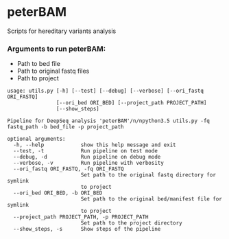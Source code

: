 # peterBAM
Scripts for hereditary variants analysis

### Arguments to run peterBAM:
   - Path to bed file
   - Path to original fastq files
   - Path to project

```
usage: utils.py [-h] [--test] [--debug] [--verbose] [--ori_fastq ORI_FASTQ]
                [--ori_bed ORI_BED] [--project_path PROJECT_PATH]
                [--show_steps]

Pipeline for DeepSeq analysis 'peterBAM'/n/npython3.5 utils.py -fq
fastq_path -b bed_file -p project_path

optional arguments:
  -h, --help            show this help message and exit
  --test, -t            Run pipeline on test mode
  --debug, -d           Run pipeline on debug mode
  --verbose, -v         Run pipeline with verbosity
  --ori_fastq ORI_FASTQ, -fq ORI_FASTQ
                        Set path to the original fastq directory for symlink
                        to project
  --ori_bed ORI_BED, -b ORI_BED
                        Set path to the original bed/manifest file for symlink
                        to project
  --project_path PROJECT_PATH, -p PROJECT_PATH
                        Set path to the project directory
  --show_steps, -s      Show steps of the pipeline
  ```

